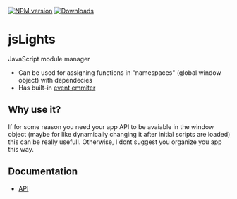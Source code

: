 [![NPM version][npm-image]][npm-url] [![Downloads][downloads-image]][npm-url]

# jsLights
JavaScript module manager

* Can be used for assigning functions in "namespaces" (global window object) with dependecies
* Has built-in [event emmiter](https://github.com/Olical/EventEmitter)

## Why use it?
If for some reason you need your app API to be avaiable in the window object (maybe for like dynamically changing it after initial scripts are loaded) this can be really usefull. Otherwise, I'dont suggest you organize you app this way.

## Documentation

* [API](docs/api.md)


[downloads-image]: http://img.shields.io/npm/dm/jslights.svg
[npm-url]: https://npmjs.org/package/jslights
[npm-image]: http://img.shields.io/npm/v/jslights.svg
